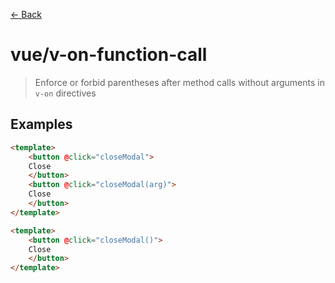 [&#x2190; Back](./)
# vue/v-on-function-call

> Enforce or forbid parentheses after method calls without arguments in ```v-on``` directives
 

## Examples

<code-highlight>
 
<div slot="correct">

```html
<template>
    <button @click="closeModal">
    Close
    </button>
    <button @click="closeModal(arg)">
    Close
    </button>
</template>
```

</div>

 
<div slot="incorrect">

```html
<template>
    <button @click="closeModal()">
    Close
    </button>
</template>
```

</div>

 
</code-highlight>

